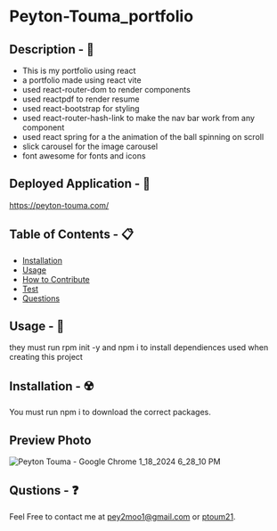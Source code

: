 # Peyton-Touma_portfolio

## Description - 💠
- This is my portfolio using react
- a portfolio made using react vite
- used react-router-dom to render components
- used reactpdf to render resume
- used react-bootstrap for styling
- used react-router-hash-link to make the nav bar work from any component
- used react spring for a the animation of the ball spinning on scroll
- slick carousel for the image carousel
- font awesome for fonts and icons

## Deployed Application - 👾
https://peyton-touma.com/

## Table of Contents - 📋
* [Installation](#installation---☢️)
* [Usage](#usage---💎)
* [How to Contribute](#how-to-contribute---🍴)
* [Test](#test---🧪)
* [Questions](#qustions---❓)

## Usage - 💎
they must run rpm init -y and npm i to install dependiences used when creating this project

## Installation - ☢️
 You must run npm i to download the correct packages.

## Preview Photo
![Peyton Touma - Google Chrome 1_18_2024 6_28_10 PM](https://github.com/pToum21/react-portfolio-2024/assets/138056441/85ece77d-2280-4e9d-b67c-d7f5ee1a2efc)

## Qustions - ❓
Feel Free to contact me at pey2moo1@gmail.com or [ptoum21](https://github.com/ptoum21).

